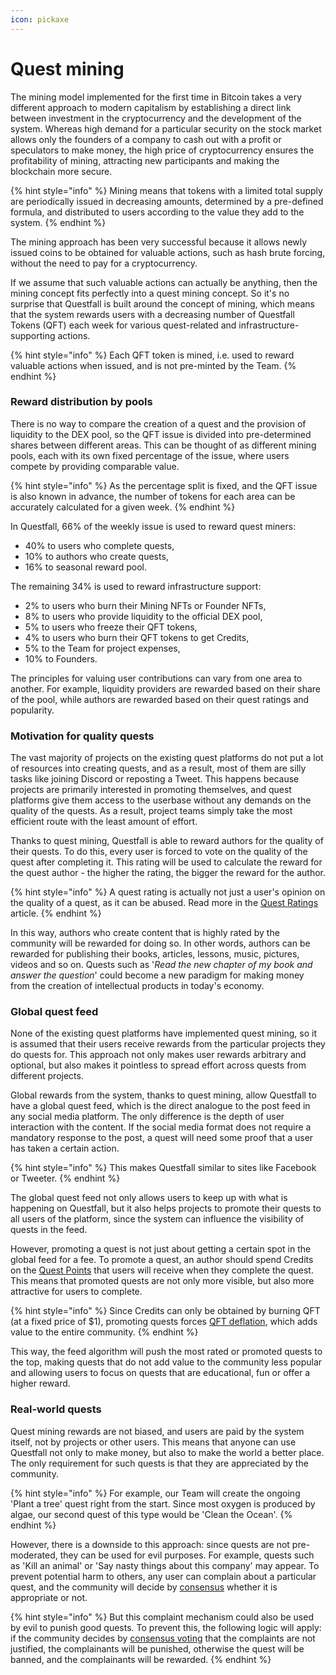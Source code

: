```yaml
---
icon: pickaxe
---
```


# Quest mining

The mining model implemented for the first time in Bitcoin takes a very different approach to modern capitalism by establishing a direct link between investment in the cryptocurrency and the development of the system. Whereas high demand for a particular security on the stock market allows only the founders of a company to cash out with a profit or speculators to make money, the high price of cryptocurrency ensures the profitability of mining, attracting new participants and making the blockchain more secure.

{% hint style="info" %}
Mining means that tokens with a limited total supply are periodically issued in decreasing amounts, determined by a pre-defined formula, and distributed to users according to the value they add to the system.&#x20;
{% endhint %}

The mining approach has been very successful because it allows newly issued coins to be obtained for valuable actions, such as hash brute forcing, without the need to pay for a cryptocurrency.&#x20;

If we assume that such valuable actions can actually be anything, then the mining concept fits perfectly into a quest mining concept. So it's no surprise that Questfall is built around the concept of mining, which means that the system rewards users with a decreasing number of Questfall Tokens (QFT) each week for various quest-related and infrastructure-supporting actions.

{% hint style="info" %}
Each QFT token is mined, i.e. used to reward valuable actions when issued, and is not pre-minted by the Team.
{% endhint %}

### Reward distribution by pools

There is no way to compare the creation of a quest and the provision of liquidity to the DEX pool, so the QFT issue is divided into pre-determined shares between different areas. This can be thought of as different mining pools, each with its own fixed percentage of the issue, where users compete by providing comparable value.

{% hint style="info" %}
As the percentage split is fixed, and the QFT issue is also known in advance, the number of tokens for each area can be accurately calculated for a given week.
{% endhint %}

In Questfall, 66% of the weekly issue is used to reward quest miners:

* 40% to users who complete quests,
* 10% to authors who create quests,
* 16% to seasonal reward pool.

The remaining 34% is used to reward infrastructure support:

* 2% to users who burn their Mining NFTs or Founder NFTs,
* 8% to users who provide liquidity to the official DEX pool,
* 5% to users who freeze their QFT tokens,
* 4% to users who burn their QFT tokens to get Credits,
* 5% to the Team for project expenses,
* 10% to Founders.

The principles for valuing user contributions can vary from one area to another. For example, liquidity providers are rewarded based on their share of the pool, while authors are rewarded based on their quest ratings and popularity.

### Motivation for quality quests

The vast majority of projects on the existing quest platforms do not put a lot of resources into creating quests, and as a result, most of them are silly tasks like joining Discord or reposting a Tweet. This happens because projects are primarily interested in promoting themselves, and quest platforms give them access to the userbase without any demands on the quality of the quests. As a result, project teams simply take the most efficient route with the least amount of effort.

Thanks to quest mining, Questfall is able to reward authors for the quality of their quests. To do this, every user is forced to vote on the quality of the quest after completing it. This rating will be used to calculate the reward for the quest author - the higher the rating, the bigger the reward for the author.

{% hint style="info" %}
A quest rating is actually not just a user's opinion on the quality of a quest, as it can be abused. Read more in the [Quest Ratings](../quest-mining/quest-ratings.md) article.
{% endhint %}

In this way, authors who create content that is highly rated by the community will be rewarded for doing so. In other words, authors can be rewarded for publishing their books, articles, lessons, music, pictures, videos and so on. Quests such as '_Read the new chapter of my book and answer the question_' could become a new paradigm for making money from the creation of intellectual products in today's economy.

### Global quest feed

None of the existing quest platforms have implemented quest mining, so it is assumed that their users receive rewards from the particular projects they do quests for. This approach not only makes user rewards arbitrary and optional, but also makes it pointless to spread effort across quests from different projects.

Global rewards from the system, thanks to quest mining, allow Questfall to have a global quest feed, which is the direct analogue to the post feed in any social media platform. The only difference is the depth of user interaction with the content. If the social media format does not require a mandatory response to the post, a quest will need some proof that a user has taken a certain action.

{% hint style="info" %}
This makes Questfall similar to sites like Facebook or Tweeter.
{% endhint %}

The global quest feed not only allows users to keep up with what is happening on Questfall, but it also helps projects to promote their quests to all users of the platform, since the system can influence the visibility of quests in the feed.&#x20;

However, promoting a quest is not just about getting a certain spot in the global feed for a fee. To promote a quest, an author should spend Credits on the [Quest Points](../quest-mining/quest-points.md) that users will receive when they complete the quest. This means that promoted quests are not only more visible, but also more attractive for users to complete.

{% hint style="info" %}
Since Credits can only be obtained by burning QFT (at a fixed price of $1), promoting quests forces [QFT deflation](deflationary-tokenomics.md), which adds value to the entire community.
{% endhint %}

This way, the feed algorithm will push the most rated or promoted quests to the top, making quests that do not add value to the community less popular and allowing users to focus on quests that are educational, fun or offer a higher reward.

### Real-world quests

Quest mining rewards are not biased, and users are paid by the system itself, not by projects or other users. This means that anyone can use Questfall not only to make money, but also to make the world a better place. The only requirement for such quests is that they are appreciated by the community.

{% hint style="info" %}
For example, our Team will create the ongoing 'Plant a tree' quest right from the start. Since most oxygen is produced by algae, our second quest of this type would be 'Clean the Ocean'.
{% endhint %}

However, there is a downside to this approach: since quests are not pre-moderated, they can be used for evil purposes. For example, quests such as 'Kill an animal' or 'Say nasty things about this company' may appear. To prevent potential harm to others, any user can complain about a particular quest, and the community will decide by [consensus](<community-consensus (1).md>) whether it is appropriate or not.

{% hint style="info" %}
But this complaint mechanism could also be used by evil to punish good quests. To prevent this, the following logic will apply: if the community decides by [consensus voting](../quest-mining/consensus-voting.md) that the complaints are not justified, the complainants will be punished, otherwise the quest will be banned, and the complainants will be rewarded.
{% endhint %}

